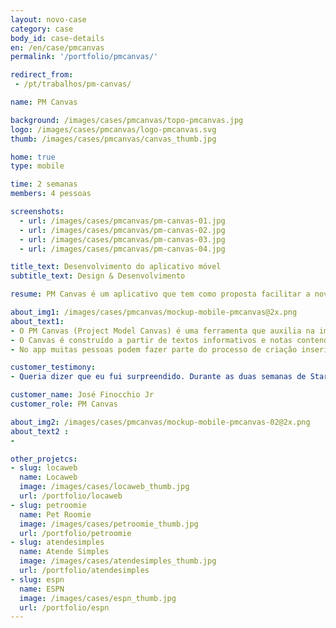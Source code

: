 ```yaml
---
layout: novo-case
category: case
body_id: case-details
en: /en/case/pmcanvas
permalink: '/portfolio/pmcanvas/'

redirect_from:
 - /pt/trabalhos/pm-canvas/

name: PM Canvas

background: /images/cases/pmcanvas/topo-pmcanvas.jpg
logo: /images/cases/pmcanvas/logo-pmcanvas.svg
thumb: /images/cases/pmcanvas/canvas_thumb.jpg

home: true
type: mobile

time: 2 semanas
members: 4 pessoas

screenshots:
  - url: /images/cases/pmcanvas/pm-canvas-01.jpg
  - url: /images/cases/pmcanvas/pm-canvas-02.jpg
  - url: /images/cases/pmcanvas/pm-canvas-03.jpg
  - url: /images/cases/pmcanvas/pm-canvas-04.jpg

title_text: Desenvolvimento do aplicativo móvel
subtitle_text: Design & Desenvolvimento

resume: PM Canvas é um aplicativo que tem como proposta facilitar a nova tendência de criação colaborativa

about_img1: /images/cases/pmcanvas/mockup-mobile-pmcanvas@2x.png
about_text1:
- O PM Canvas (Project Model Canvas) é uma ferramenta que auxilia na implantação uma metodologia Canvas de gerenciamento de projetos. Sem o preenchimento de inúmeros documentos e sem burocracia.
- O Canvas é construído a partir de textos informativos e notas contendo somente a informação essencial.
- No app muitas pessoas podem fazer parte do processo de criação inserindo notas e ideias. O Canvas é flexível e pode ser modificado para que pouco a pouco todos terão a visão das conexões e dos problemas estruturais no projeto.

customer_testimony:
- Queria dizer que eu fui surpreendido. Durante as duas semanas de Startup Dev Mobile, o time deu uma aula de gestão de projetos. Achamos que talvez o escopo estivesse grande demais, mas no fim deu tudo certo. E, além disso, entregaram uma coisa que para nós é muito importante: o fator uau!. Hoje olho para o app e digo uau!. Hoje olho para o app e digo Uau!

customer_name: José Finocchio Jr
customer_role: PM Canvas

about_img2: /images/cases/pmcanvas/mockup-mobile-pmcanvas-02@2x.png
about_text2 :
-

other_projetcs:
- slug: locaweb
  name: Locaweb
  image: /images/cases/locaweb_thumb.jpg
  url: /portfolio/locaweb
- slug: petroomie
  name: Pet Roomie
  image: /images/cases/petroomie_thumb.jpg
  url: /portfolio/petroomie
- slug: atendesimples
  name: Atende Simples
  image: /images/cases/atendesimples_thumb.jpg
  url: /portfolio/atendesimples
- slug: espn
  name: ESPN
  image: /images/cases/espn_thumb.jpg
  url: /portfolio/espn
---
```

